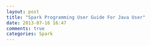 ```yaml
---
layout: post
title: "Spark Programming User Guide For Java User"
date: 2013-07-16 16:47
comments: true
categories: Spark
---
```

